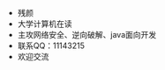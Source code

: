 - 残颜
- 大学计算机在读
- 主攻网络安全、逆向破解、java面向开发
- 联系QQ：11143215
- 欢迎交流


<!---
canyan678/canyan678 is a ✨ special ✨ repository because its `README.md` (this file) appears on your GitHub profile.
You can click the Preview link to take a look at your changes.
--->
